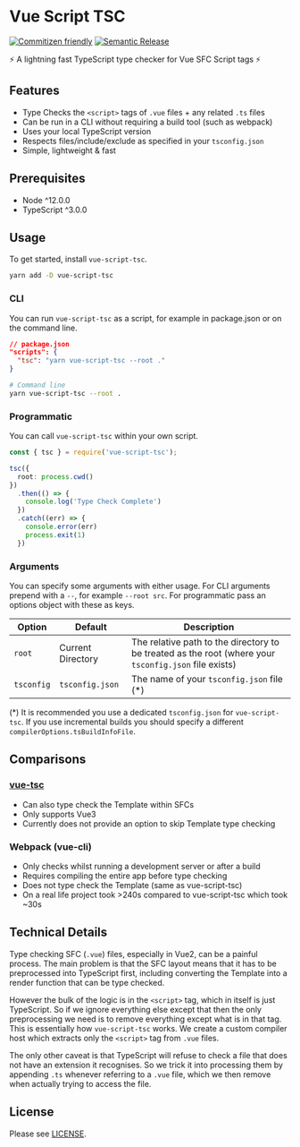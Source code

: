 # Vue Script TSC

[![Commitizen friendly](https://img.shields.io/badge/commitizen-friendly-brightgreen.svg)](http://commitizen.github.io/cz-cli/)
[![Semantic Release](https://img.shields.io/badge/%20%20%F0%9F%93%A6%F0%9F%9A%80-semantic--release-e10079.svg)](https://github.com/semantic-release/semantic-release)

⚡️ A lightning fast TypeScript type checker for Vue SFC Script tags ⚡️

## Features

- Type Checks the `<script>` tags of `.vue` files + any related `.ts` files
- Can be run in a CLI without requiring a build tool (such as webpack)
- Uses your local TypeScript version
- Respects files/include/exclude as specified in your `tsconfig.json`
- Simple, lightweight & fast

## Prerequisites

- Node ^12.0.0
- TypeScript ^3.0.0

## Usage

To get started, install `vue-script-tsc`.

```bash
yarn add -D vue-script-tsc
```

### CLI

You can run `vue-script-tsc` as a script, for example in package.json or on the command line.

```json
// package.json
"scripts": {
  "tsc": "yarn vue-script-tsc --root ."
}
```

```bash
# Command line
yarn vue-script-tsc --root .
```

### Programmatic

You can call `vue-script-tsc` within your own script.

```ts
const { tsc } = require('vue-script-tsc');

tsc({
  root: process.cwd()
})
  .then(() => {
    console.log('Type Check Complete')
  })
  .catch((err) => {
    console.error(err)
    process.exit(1)
  })
```

### Arguments

You can specify some arguments with either usage. For CLI arguments prepend with a `--`, for example `--root src`. For programmatic pass an options object with these as keys.

| Option        | Default           | Description                                                                                           |
| ------------- | ----------------- | ----------------------------------------------------------------------------------------------------- |
| `root`        | Current Directory | The relative path to the directory to be treated as the root (where your `tsconfig.json` file exists) |
| `tsconfig`    | `tsconfig.json`   | The name of your `tsconfig.json` file (*)                                                             |

(*) It is recommended you use a dedicated `tsconfig.json` for `vue-script-tsc`. If you use incremental builds you should specify a different `compilerOptions.tsBuildInfoFile`.

## Comparisons

### [vue-tsc](https://github.com/johnsoncodehk/vue-tsc)

- Can also type check the Template within SFCs
- Only supports Vue3
- Currently does not provide an option to skip Template type checking

### Webpack (vue-cli)

- Only checks whilst running a development server or after a build
- Requires compiling the entire app before type checking
- Does not type check the Template (same as vue-script-tsc)
- On a real life project took >240s compared to vue-script-tsc which took ~30s

## Technical Details

Type checking SFC (`.vue`) files, especially in Vue2, can be a painful process. The main problem is that the SFC layout means that it has to be preprocessed into TypeScript first, including converting the Template into a render function that can be type checked.

However the bulk of the logic is in the `<script>` tag, which in itself is just TypeScript. So if we ignore everything else except that then the only preprocessing we need is to remove everything except what is in that tag. This is essentially how `vue-script-tsc` works. We create a custom compiler host which extracts only the `<script>` tag from `.vue` files.

The only other caveat is that TypeScript will refuse to check a file that does not have an extension it recognises. So we trick it into processing them by appending `.ts` whenever referring to a `.vue` file, which we then remove when actually trying to access the file.

## License

Please see [LICENSE](./LICENSE).
